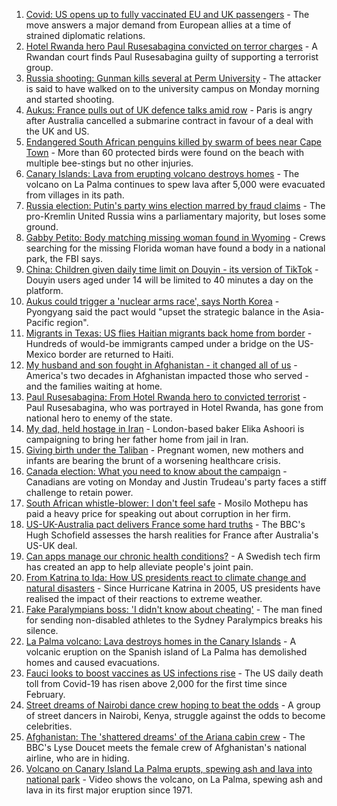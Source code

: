 1. [Covid: US opens up to fully vaccinated EU and UK passengers](https://www.bbc.co.uk/news/world-us-canada-58628491?at_medium=RSS&at_campaign=KARANGA) - The move answers a major demand from European allies at a time of strained diplomatic relations.
2. [Hotel Rwanda hero Paul Rusesabagina convicted on terror charges](https://www.bbc.co.uk/news/world-africa-58624691?at_medium=RSS&at_campaign=KARANGA) - A Rwandan court finds Paul Rusesabagina guilty of supporting a terrorist group.
3. [Russia shooting: Gunman kills several at Perm University](https://www.bbc.co.uk/news/world-europe-58623160?at_medium=RSS&at_campaign=KARANGA) - The attacker is said to have walked on to the university campus on Monday morning and started shooting.
4. [Aukus: France pulls out of UK defence talks amid row](https://www.bbc.co.uk/news/uk-58620220?at_medium=RSS&at_campaign=KARANGA) - Paris is angry after Australia cancelled a submarine contract in favour of a deal with the UK and US.
5. [Endangered South African penguins killed by swarm of bees near Cape Town](https://www.bbc.co.uk/news/world-africa-58622482?at_medium=RSS&at_campaign=KARANGA) - More than 60 protected birds were found on the beach with multiple bee-stings but no other injuries.
6. [Canary Islands: Lava from erupting volcano destroys homes](https://www.bbc.co.uk/news/world-europe-58620555?at_medium=RSS&at_campaign=KARANGA) - The volcano on La Palma continues to spew lava after 5,000 were evacuated from villages in its path.
7. [Russia election: Putin's party wins election marred by fraud claims](https://www.bbc.co.uk/news/world-europe-58614227?at_medium=RSS&at_campaign=KARANGA) - The pro-Kremlin United Russia wins a parliamentary majority, but loses some ground.
8. [Gabby Petito: Body matching missing woman found in Wyoming](https://www.bbc.co.uk/news/world-us-canada-58620272?at_medium=RSS&at_campaign=KARANGA) - Crews searching for the missing Florida woman have found a body in a national park, the FBI says.
9. [China: Children given daily time limit on Douyin - its version of TikTok](https://www.bbc.co.uk/news/technology-58625934?at_medium=RSS&at_campaign=KARANGA) - Douyin users aged under 14 will be limited to 40 minutes a day on the platform.
10. [Aukus could trigger a 'nuclear arms race', says North Korea](https://www.bbc.co.uk/news/world-asia-58621056?at_medium=RSS&at_campaign=KARANGA) - Pyongyang said the pact would "upset the strategic balance in the Asia-Pacific region".
11. [Migrants in Texas: US flies Haitian migrants back home from border](https://www.bbc.co.uk/news/world-us-canada-58620147?at_medium=RSS&at_campaign=KARANGA) - Hundreds of would-be immigrants camped under a bridge on the US-Mexico border are returned to Haiti.
12. [My husband and son fought in Afghanistan - it changed all of us](https://www.bbc.co.uk/news/world-us-canada-58603119?at_medium=RSS&at_campaign=KARANGA) - America's two decades in Afghanistan impacted those who served - and the families waiting at home.
13. [Paul Rusesabagina: From Hotel Rwanda hero to convicted terrorist](https://www.bbc.co.uk/news/world-africa-58604468?at_medium=RSS&at_campaign=KARANGA) - Paul Rusesabagina, who was portrayed in Hotel Rwanda, has gone from national hero to enemy of the state.
14. [My dad, held hostage in Iran](https://www.bbc.co.uk/news/world-middle-east-58603151?at_medium=RSS&at_campaign=KARANGA) - London-based baker Elika Ashoori is campaigning to bring her father home from jail in Iran.
15. [Giving birth under the Taliban](https://www.bbc.co.uk/news/world-asia-58585323?at_medium=RSS&at_campaign=KARANGA) - Pregnant women, new mothers and infants are bearing the brunt of a worsening healthcare crisis.
16. [Canada election: What you need to know about the campaign](https://www.bbc.co.uk/news/world-us-canada-58573882?at_medium=RSS&at_campaign=KARANGA) - Canadians are voting on Monday and Justin Trudeau's party faces a stiff challenge to retain power.
17. [South African whistle-blower: I don't feel safe](https://www.bbc.co.uk/news/world-africa-58550717?at_medium=RSS&at_campaign=KARANGA) - Mosilo Mothepu has paid a heavy price for speaking out about corruption in her firm.
18. [US-UK-Australia pact delivers France some hard truths](https://www.bbc.co.uk/news/world-europe-58614229?at_medium=RSS&at_campaign=KARANGA) - The BBC's Hugh Schofield assesses the harsh realities for France after Australia's US-UK deal.
19. [Can apps manage our chronic health conditions?](https://www.bbc.co.uk/news/business-58556777?at_medium=RSS&at_campaign=KARANGA) - A Swedish tech firm has created an app to help alleviate people's joint pain.
20. [From Katrina to Ida: How US presidents react to climate change and natural disasters](https://www.bbc.co.uk/news/world-us-canada-58561655?at_medium=RSS&at_campaign=KARANGA) - Since Hurricane Katrina in 2005, US presidents have realised the impact of their reactions to extreme weather.
21. [Fake Paralympians boss: 'I didn't know about cheating'](https://www.bbc.co.uk/news/stories-58598677?at_medium=RSS&at_campaign=KARANGA) - The man fined for sending non-disabled athletes to the Sydney Paralympics breaks his silence.
22. [La Palma volcano: Lava destroys homes in the Canary Islands](https://www.bbc.co.uk/news/world-europe-58625781?at_medium=RSS&at_campaign=KARANGA) - A volcanic eruption on the Spanish island of La Palma has demolished homes and caused evacuations.
23. [Fauci looks to boost vaccines as US infections rise](https://www.bbc.co.uk/news/world-us-canada-58628409?at_medium=RSS&at_campaign=KARANGA) - The US daily death toll from Covid-19 has risen above 2,000 for the first time since February.
24. [Street dreams of Nairobi dance crew hoping to beat the odds](https://www.bbc.co.uk/news/world-africa-58602632?at_medium=RSS&at_campaign=KARANGA) - A group of street dancers in Nairobi, Kenya, struggle against the odds to become celebrities.
25. [Afghanistan: The 'shattered dreams' of the Ariana cabin crew](https://www.bbc.co.uk/news/world-middle-east-58599522?at_medium=RSS&at_campaign=KARANGA) - The BBC's Lyse Doucet meets the female crew of Afghanistan's national airline, who are in hiding.
26. [Volcano on Canary Island La Palma erupts, spewing ash and lava into national park](https://www.bbc.co.uk/news/world-europe-58618487?at_medium=RSS&at_campaign=KARANGA) - Video shows the volcano, on La Palma, spewing ash and lava in its first major eruption since 1971.
